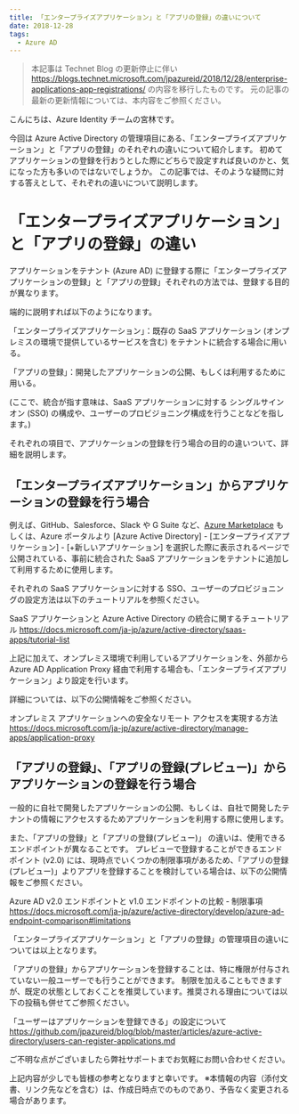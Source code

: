 ```yaml
---
title: 「エンタープライズアプリケーション」と「アプリの登録」の違いについて
date: 2018-12-28
tags:
  - Azure AD
---
```


> 本記事は Technet Blog の更新停止に伴い https://blogs.technet.microsoft.com/jpazureid/2018/12/28/enterprise-applications-app-registrations/ の内容を移行したものです。
> 元の記事の最新の更新情報については、本内容をご参照ください。

こんにちは、Azure Identity チームの宮林です。

今回は Azure Active Directory の管理項目にある、「エンタープライズアプリケーション」と「アプリの登録」のそれぞれの違いについて紹介します。
初めてアプリケーションの登録を行おうとした際にどちらで設定すれば良いのかと、気になった方も多いのではないでしょうか。
この記事では、そのような疑問に対する答えとして、それぞれの違いについて説明します。

# 「エンタープライズアプリケーション」と「アプリの登録」の違い

アプリケーションをテナント (Azure AD) に登録する際に「エンタープライズアプリケーションの登録」と「アプリの登録」それぞれの方法では、登録する目的が異なります。

端的に説明すれば以下のようになります。

「エンタープライズアプリケーション」：既存の SaaS アプリケーション (オンプレミスの環境で提供しているサービスを含む) をテナントに統合する場合に用いる。

「アプリの登録」：開発したアプリケーションの公開、もしくは利用するために用いる。

(ここで、統合が指す意味は、SaaS アプリケーションに対する シングルサインオン (SSO) の構成や、ユーザーのプロビジョニング構成を行うことなどを指します。)

それぞれの項目で、アプリケーションの登録を行う場合の目的の違いついて、詳細を説明します。

## 「エンタープライズアプリケーション」からアプリケーションの登録を行う場合

例えば、GitHub、Salesforce、Slack や G Suite など、[Azure Marketplace](https://azuremarketplace.microsoft.com/ja-jp) もしくは、Azure ポータルより [Azure Active Directory] - [エンタープライズアプリケーション] - [+新しいアプリケーション] を選択した際に表示されるページで公開されている、事前に統合された SaaS アプリケーションをテナントに追加して利用するために使用します。

それぞれの SaaS アプリケーションに対する SSO、ユーザーのプロビジョニングの設定方法は以下のチュートリアルを参照ください。

SaaS アプリケーションと Azure Active Directory の統合に関するチュートリアル
https://docs.microsoft.com/ja-jp/azure/active-directory/saas-apps/tutorial-list

上記に加えて、オンプレミス環境で利用しているアプリケーションを、外部から Azure AD Application Proxy 経由で利用する場合も、「エンタープライズアプリケーション」より設定を行います。

詳細については、以下の公開情報をご参照ください。

オンプレミス アプリケーションへの安全なリモート アクセスを実現する方法
https://docs.microsoft.com/ja-jp/azure/active-directory/manage-apps/application-proxy

## 「アプリの登録」、「アプリの登録(プレビュー)」からアプリケーションの登録を行う場合

一般的に自社で開発したアプリケーションの公開、もしくは、自社で開発したテナントの情報にアクセスするためアプリケーションを利用する際に使用します。

また、「アプリの登録」と「アプリの登録(プレビュー)」 の違いは、使用できるエンドポイントが異なることです。
プレビューで登録することができるエンドポイント (v2.0) には、現時点でいくつかの制限事項があるため、「アプリの登録(プレビュー)」よりアプリを登録することを検討している場合は、以下の公開情報をご参照ください。

Azure AD v2.0 エンドポイントと v1.0 エンドポイントの比較
\- 制限事項
https://docs.microsoft.com/ja-jp/azure/active-directory/develop/azure-ad-endpoint-comparison#limitations

「エンタープライズアプリケーション」と「アプリの登録」の管理項目の違いについては以上となります。

「アプリの登録」からアプリケーションを登録することは、特に権限が付与されていない一般ユーザーでも行うことができます。
制限を加えることもできますが、既定の状態としておくことを推奨しています。推奨される理由については以下の投稿も併せてご参照ください。

「ユーザーはアプリケーションを登録できる」の設定について
https://github.com/jpazureid/blog/blob/master/articles/azure-active-directory/users-can-register-applications.md

ご不明な点がございましたら弊社サポートまでお気軽にお問い合わせください。

上記内容が少しでも皆様の参考となりますと幸いです。
※本情報の内容（添付文書、リンク先などを含む）は、作成日時点でのものであり、予告なく変更される場合があります。
